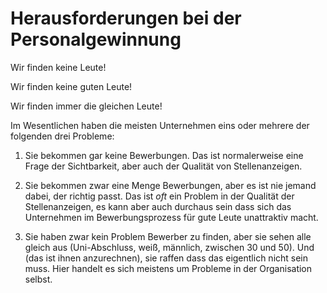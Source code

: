 # Herausforderungen bei der Personalgewinnung <!-- .element class="hidden" -->

Wir finden keine Leute! <!-- .element class="fragment fade-in-then-semi-out" -->

Wir finden keine guten Leute! <!-- .element class="fragment fade-in-then-semi-out" -->

Wir finden immer die gleichen Leute! <!-- .element class="fragment fade-in-then-semi-out" -->

<!-- Note -->
Im Wesentlichen haben die meisten Unternehmen eins oder mehrere der folgenden drei Probleme:

1. Sie bekommen gar keine Bewerbungen.
   Das ist normalerweise eine Frage der Sichtbarkeit, aber auch der Qualität von Stellenanzeigen.

2. Sie bekommen zwar eine Menge Bewerbungen, aber es ist nie jemand dabei, der richtig passt.
   Das ist *oft* ein Problem in der Qualität der Stellenanzeigen, es kann aber auch durchaus sein dass sich das Unternehmen im Bewerbungsprozess für gute Leute unattraktiv macht.

3. Sie haben zwar kein Problem Bewerber zu finden, aber sie sehen alle gleich aus (Uni-Abschluss, weiß, männlich, zwischen 30 und 50).
   Und (das ist ihnen anzurechnen), sie raffen dass das eigentlich nicht sein muss.
   Hier handelt es sich meistens um Probleme in der Organisation selbst.
